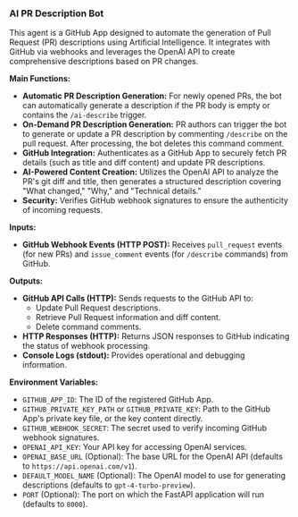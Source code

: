 ### AI PR Description Bot

This agent is a GitHub App designed to automate the generation of Pull Request (PR) descriptions using Artificial Intelligence. It integrates with GitHub via webhooks and leverages the OpenAI API to create comprehensive descriptions based on PR changes.

**Main Functions:**

*   **Automatic PR Description Generation:** For newly opened PRs, the bot can automatically generate a description if the PR body is empty or contains the `/ai-describe` trigger.
*   **On-Demand PR Description Generation:** PR authors can trigger the bot to generate or update a PR description by commenting `/describe` on the pull request. After processing, the bot deletes this command comment.
*   **GitHub Integration:** Authenticates as a GitHub App to securely fetch PR details (such as title and diff content) and update PR descriptions.
*   **AI-Powered Content Creation:** Utilizes the OpenAI API to analyze the PR's git diff and title, then generates a structured description covering "What changed," "Why," and "Technical details."
*   **Security:** Verifies GitHub webhook signatures to ensure the authenticity of incoming requests.

**Inputs:**

*   **GitHub Webhook Events (HTTP POST):** Receives `pull_request` events (for new PRs) and `issue_comment` events (for `/describe` commands) from GitHub.

**Outputs:**

*   **GitHub API Calls (HTTP):** Sends requests to the GitHub API to:
    *   Update Pull Request descriptions.
    *   Retrieve Pull Request information and diff content.
    *   Delete command comments.
*   **HTTP Responses (HTTP):** Returns JSON responses to GitHub indicating the status of webhook processing.
*   **Console Logs (stdout):** Provides operational and debugging information.

**Environment Variables:**

*   `GITHUB_APP_ID`: The ID of the registered GitHub App.
*   `GITHUB_PRIVATE_KEY_PATH` or `GITHUB_PRIVATE_KEY`: Path to the GitHub App's private key file, or the key content directly.
*   `GITHUB_WEBHOOK_SECRET`: The secret used to verify incoming GitHub webhook signatures.
*   `OPENAI_API_KEY`: Your API key for accessing OpenAI services.
*   `OPENAI_BASE_URL` (Optional): The base URL for the OpenAI API (defaults to `https://api.openai.com/v1`).
*   `DEFAULT_MODEL_NAME` (Optional): The OpenAI model to use for generating descriptions (defaults to `gpt-4-turbo-preview`).
*   `PORT` (Optional): The port on which the FastAPI application will run (defaults to `8000`).